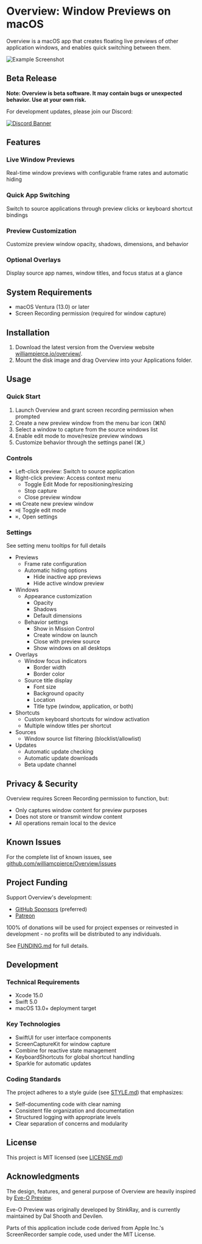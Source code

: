 # Overview: Window Previews on macOS

Overview is a macOS app that creates floating live previews of other application windows, and enables quick switching between them.

![Example Screenshot](https://downloads.williampierce.io/Banner.jpg)

## Beta Release

**Note: Overview is beta software. It may contain bugs or unexpected behavior. Use at your own risk.**

For development updates, please join our Discord:

[![Discord Banner](https://discord.com/api/guilds/1295309622445473865/widget.png?style=banner2)](https://discord.gg/ekKMnejQbA)

## Features

### Live Window Previews
Real-time window previews with configurable frame rates and automatic hiding
### Quick App Switching
Switch to source applications through preview clicks or keyboard shortcut bindings
### Preview Customization
Customize preview window opacity, shadows, dimensions, and behavior
### Optional Overlays
Display source app names, window titles, and focus status at a glance

## System Requirements

-   macOS Ventura (13.0) or later
-   Screen Recording permission (required for window capture)

## Installation

1. Download the latest version from the Overview website [williampierce.io/overview/](https://williampierce.io/overview/).
2. Mount the disk image and drag Overview into your Applications folder.

## Usage

### Quick Start

1. Launch Overview and grant screen recording permission when prompted
2. Create a new preview window from the menu bar icon (⌘N)
3. Select a window to capture from the source windows list
4. Enable edit mode to move/resize preview windows
5. Customize behavior through the settings panel (⌘,)

### Controls

-   Left-click preview: Switch to source application
-   Right-click preview: Access context menu
    -   Toggle Edit Mode for repositioning/resizing
    -   Stop capture
    -   Close preview window
-   ``⌘N`` Create new preview window
-   ``⌘E`` Toggle edit mode
-   ``⌘,`` Open settings

### Settings

See setting menu tooltips for full details

- Previews
    -   Frame rate configuration
    -   Automatic hiding options
        -   Hide inactive app previews
        -   Hide active window preview
- Windows
    -   Appearance customization
        -   Opacity
        -   Shadows
        -   Default dimensions
    -   Behavior settings
        -   Show in Mission Control
        -   Create window on launch
        -   Close with preview source
        -   Show windows on all desktops
- Overlays
    -   Window focus indicators
        -   Border width
        -   Border color
    -   Source title display
        -   Font size
        -   Background opacity
        -   Location
        -   Title type (window, application, or both)
- Shortcuts
    -   Custom keyboard shortcuts for window activation
    -   Multiple window titles per shortcut
- Sources
    -   Window source list filtering (blocklist/allowlist)
- Updates
    -   Automatic update checking
    -   Automatic update downloads
    -   Beta update channel

## Privacy & Security

Overview requires Screen Recording permission to function, but:

-   Only captures window content for preview purposes
-   Does not store or transmit window content
-   All operations remain local to the device

## Known Issues

For the complete list of known issues, see [github.com/williamcpierce/Overview/issues](https://github.com/williamcpierce/Overview/issues?q=is%3Aopen+is%3Aissue+label%3Abug)

## Project Funding
Support Overview's development:

-   [GitHub Sponsors](https://github.com/sponsors/williamcpierce) (preferred)
-   [Patreon](https://www.patreon.com/overview_app)

100% of donations will be used for project expenses or reinvested in development - no profits will be distributed to any individuals.

See [FUNDING.md](https://github.com/williamcpierce/Overview/blob/main/.github/FUNDING.md) for full details.

## Development

### Technical Requirements

-   Xcode 15.0
-   Swift 5.0
-   macOS 13.0+ deployment target

### Key Technologies

-   SwiftUI for user interface components
-   ScreenCaptureKit for window capture
-   Combine for reactive state management
-   KeyboardShortcuts for global shortcut handling
-   Sparkle for automatic updates

### Coding Standards

The project adheres to a style guide (see [STYLE.md](https://github.com/williamcpierce/Overview/blob/main/STYLE.md)) that emphasizes:

-   Self-documenting code with clear naming
-   Consistent file organization and documentation
-   Structured logging with appropriate levels
-   Clear separation of concerns and modularity

## License

This project is MIT licensed (see [LICENSE.md](https://github.com/williamcpierce/Overview/blob/main/LICENSE.md))

## Acknowledgments

The design, features, and general purpose of Overview are heavily inspired by [Eve-O Preview](https://github.com/Proopai/eve-o-preview).

Eve-O Preview was originally developed by StinkRay, and is currently maintained by Dal Shooth and Devilen.

Parts of this application include code derived from Apple Inc.'s ScreenRecorder sample code, used under the MIT License.
